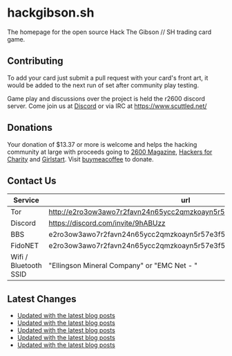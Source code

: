 # hackgibson.sh
The homepage for the open source Hack The Gibson // SH trading card game.


## Contributing

To add your card just submit a pull request with your card's front art, it would be added to the next run of set after community play testing.

Game play and discussions over the project is held the r2600 discord server. Come join us at [Discord](https://discord.com/invite/9hABUzz) or via IRC at https://www.scuttled.net/


## Donations

Your donation of $13.37 or more is welcome and helps the hacking community at large with proceeds going to [2600 Magazine](https://2600.com/), [Hackers for Charity](https://hackersforcharity.org) and [Girlstart](https://girlstart.org).  Visit [buymeacoffee](https://www.buymeacoffee.com/hackgibson.sh) to donate.


## Contact Us

Service | url
-|-
Tor | http://e2ro3ow3awo7r2favn24n65ycc2qmzkoayn5r57e3f56nvjwdcgg32ad.onion
Discord | https://discord.com/invite/9hABUzz
BBS | e2ro3ow3awo7r2favn24n65ycc2qmzkoayn5r57e3f56nvjwdcgg32ad.onion:23
FidoNET | e2ro3ow3awo7r2favn24n65ycc2qmzkoayn5r57e3f56nvjwdcgg32ad.onion:24554
Wifi / Bluetooth SSID | "Ellingson Mineral Company" or "EMC Net - <fidonet address>"

## Latest Changes
<!-- BLOG-POST-LIST:START -->
- [Updated with the latest blog posts](https://github.com/DFW2600/hackgibson.sh/commit/f9951536fa34104f3d84feb3b6e1f19d87d7f9f5)
- [Updated with the latest blog posts](https://github.com/DFW2600/hackgibson.sh/commit/e2f966e712a16aad15638b6baa3993fb86b2c903)
- [Updated with the latest blog posts](https://github.com/DFW2600/hackgibson.sh/commit/30472e6b0fa1a69c9aa8974bce483f383015dbd2)
- [Updated with the latest blog posts](https://github.com/DFW2600/hackgibson.sh/commit/bda17ba9b41db5d64a283ef64dd5fd00c7e12589)
- [Updated with the latest blog posts](https://github.com/DFW2600/hackgibson.sh/commit/a13e0452b93eb0fe4a29e702dd418fb644faf4d7)
<!-- BLOG-POST-LIST:END -->

